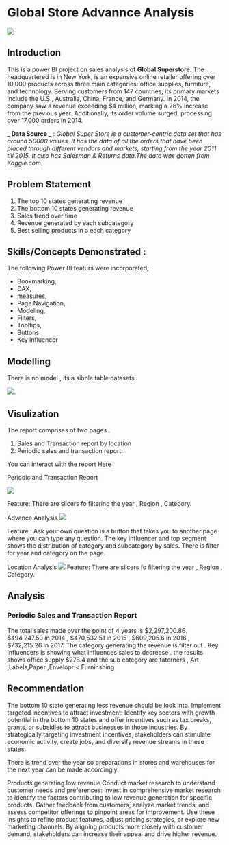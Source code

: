 # Global Store Advannce Analysis

![](Introduction.jpg)

## Introduction

This is a power BI project on sales analysis of **Global Superstore**.
The headquartered is in New York, is an expansive online retailer offering over 10,000 products across three main categories: office supplies, furniture, and technology. Serving customers from 147 countries, its primary markets include the U.S., Australia, China, France, and Germany. In 2014, the company saw a revenue exceeding $4 million, marking a 26% increase from the previous year. Additionally, its order volume surged, processing over 17,000 orders in 2014.

**_ Data Source _** : _Global Super Store is a customer-centric data set that has around 50000 values. It has the data of all the orders that have been placed through different vendors and markets, starting from the year 2011 till 2015. It also has Salesman & Returns data.The data was gotten from Kaggle.com._

## Problem Statement
1. The top 10 states generating revenue 
2. The bottom 10 states generating revenue
3. Sales trend over time
4. Revenue generated by each subcategory 
5. Best selling products in a each category

## Skills/Concepts Demonstrated :

The following Power BI featurs were incorporated;
- Bookmarking,
- DAX,
- measures,
- Page Navigation,
- Modeling,
- Filters,
- Tooltips,
- Buttons
- Key influencer

## Modelling
There is no model , its a sibnle table datasets

![](Model.jpg).

## Visulization
The report comprises of two pages .
1. Sales and Transaction report by location
2. Periodic sales and transaction report. 

You can interact with the report [Here]()


Periodic and Transaction Report 

![](PeriodicReport.JPG)

Feature:
There are slicers fo filtering the year , Region , Category.

Advance Analysis
![](AdvanceAnalysis.JPG)

Feature :
Ask your own question is a button that takes you to another page where you can type any question.
The key influencer and top segment shows the distribution of category and subcategory by sales.
There is filter for year and category on the page.

Location Analysis
![](LocationReport.jpg)
Feature:
There are slicers fo filtering the year , Region , Category.

## Analysis 
### Periodic Sales and Transaction Report 
The total sales made over the point of 4 years is $2,297,200.86. $494,247.50 in 2014 , $470,532.51 in 2015 , $609,205.6 in 2016 , $732,215.26 in 2017.
The category generating the revenue is filter out . 
Key Influencers is showing what influences sales to decrease . the results shows office supply  $278.4  and the sub category are faterners , Art ,Labels,Paper ,Envelopr < Furninshing

## Recommendation 

The bottom 10 state generating less revenue should be look into. 
Implement targeted incentives to attract investment: Identify key sectors with growth potential in the bottom 10 states and offer incentives such as tax breaks, grants, or subsidies to attract businesses in those industries. By strategically targeting investment incentives, stakeholders can stimulate economic activity, create jobs, and diversify revenue streams in these states.

There is trend over the year so preparations in stores and warehouses for the next year can be made accordingly.

Products generating low revenue 
Conduct market research to understand customer needs and preferences: Invest in comprehensive market research to identify the factors contributing to low revenue generation for specific products. Gather feedback from customers, analyze market trends, and assess competitor offerings to pinpoint areas for improvement. Use these insights to refine product features, adjust pricing strategies, or explore new marketing channels. By aligning products more closely with customer demand, stakeholders can increase their appeal and drive higher revenue.







